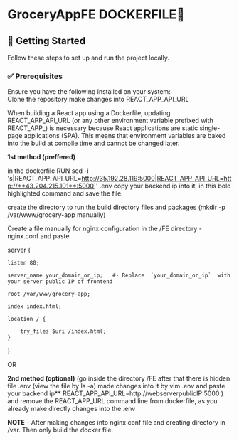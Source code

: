 # GroceryAppFE DOCKERFILE🚀  

## 📌 Getting Started  
Follow these steps to set up and run the project locally.  

### ✅ Prerequisites  
Ensure you have the following installed on your system:  
Clone the repository
make changes into REACT_APP_API_URL

When building a React app using a Dockerfile, updating REACT_APP_API_URL (or any other environment variable prefixed with REACT_APP_) is necessary because React applications are static single-page applications (SPA). This means that environment variables are baked into the build at compile time and cannot be changed later.

**1st method (preffered)**

in the dockerfile RUN sed -i 's|REACT_APP_API_URL=http://35.192.28.119:5000|REACT_APP_API_URL=http://**43.204.215.101**:5000|' .env
copy your backend ip into it, in this bold highlighted command and save the file.

create the directory to run the build directory files and packages (mkdir -p /var/www/grocery-app manually)

Create a file manually for nginx configuration in the /FE directory - nginx.conf and paste 



server {

    listen 80;
    
    server_name your_domain_or_ip;   #- Replace  `your_domain_or_ip`  with your server public IP of frontend
    
    root /var/www/grocery-app;
    
    index index.html;
    
    location / {
    
        try_files $uri /index.html;
    }
}

OR 

**2nd method (optional)** (go inside the directory /FE
after that there is hidden file .env (view the file by ls -a) 
made changes into it by vim .env and paste your backend ip**
REACT_APP_API_URL=http://webserverpublicIP:5000 ) and remove the REACT_APP_URL command line from dockerfile, as you already make directly changes into the .env


**NOTE** - After making changes into nginx conf file and creating directory in /var. Then only build the docker file.

